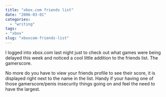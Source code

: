 ```yaml
---
title: "xbox.com friends list"
date: "2006-03-01"
categories: 
  - "writing"
tags:
- "xbox"
slug: "xboxcom-friends-list"
---
```


I logged into xbox.com last night just to check out what games were being delayed this week and noticed a cool little addition to the friends list. The gamerscore.

No more do you have to view your friends profile to see their score, it is displayed right next to the name in the list. Handy if your having one of those gamerscore/penis insecurity things going on and feel the need to have the largest.
